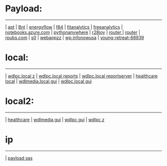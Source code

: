 # Payload:
----
| [apt](http://apt.getenjoyment.net)
| [Bnt](http://Bnt.rf.gd)
| [energyflow](http://energyflow.000webhostapp.com)
| [f84](http://f84.epizy.com)
| [fitanalytics](http://fitanalytics.000webhostapp.com)
| [freeanalytics](http://freeanalytics.000webhostapp.com)
| [notebooks.azure.com](https://notebooks.azure.com/readerweb)
| [pythonanywhere](https://zzz.pythonanywhere.com)
| [r28joy](https://r28joy.herokuapp.com)
| [router ](http://tplinkwifi.net/)
| [router](http://www.routerlogin.com)
| [rpubs.com](https://rpubs.com/Atang148)
| [s0](http://bnt.rf.gd/z0)
| [webappzz](http://webappzz.somee.com)
| [wp infonowusa](https://infonowusa.wordpress.com)
| [young-retreat-68939](https://young-retreat-68939.herokuapp.com)

# local:
----
| [wdlpc.local z](http://wdlpc.local/z)
| [wdlpc.local reports](http://wdlpc.local/reports)
| [wdlpc.local reportserver](http://wdlpc.local/reportserver)
| [ healthcare local](http://wdlmedia.local/healthcare)
| [wdlmedia.local gui](http://wdlmedia.local/z/gui)
| [wdlpc.local gui](http://wdlpc.local/z/gui)

# local2:
----
| [ healthcare](http://wdlmedia/healthcare)
| [wdlmedia gui](http://wdlmedia/z/gui)
| [wdlpc gui](http://wdlpc/z/gui)
| [wdlpc z](http://wdlpc/z)

# ip
----
| [payload sas](http://192.168.109.128)
